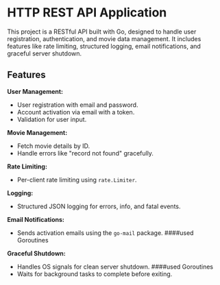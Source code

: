 # HTTP REST API Application

This project is a RESTful API built with Go, designed to handle user registration, authentication, and movie data management. It includes features like rate limiting, structured logging, email notifications, and graceful server shutdown.

## Features

**User Management:**

* User registration with email and password.
* Account activation via email with a token.
* Validation for user input.

**Movie Management:**

* Fetch movie details by ID.
* Handle errors like "record not found" gracefully.

**Rate Limiting:**

* Per-client rate limiting using `rate.Limiter`.

**Logging:**

* Structured JSON logging for errors, info, and fatal events.

**Email Notifications:**  

* Sends activation emails using the `go-mail` package. ####used Goroutines

**Graceful Shutdown:**

* Handles OS signals for clean server shutdown. ####used Goroutines
* Waits for background tasks to complete before exiting.

